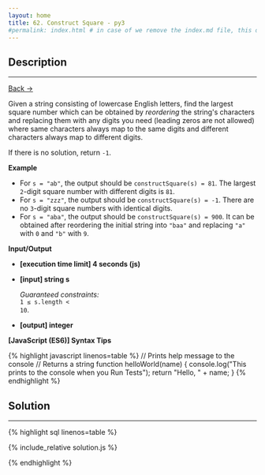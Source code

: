 ```yaml
---
layout: home
title: 62. Construct Square - py3
#permalink: index.html # in case of we remove the index.md file, this doc will be the index page
---
```


<div class="row">
<div class="columnStmt" markdown="1">

## Description

---

[Back -> ](../README.md)

Given a string consisting of lowercase English letters, find the largest square number which can be obtained by _reordering_ the string's characters and replacing them with any digits you need (leading zeros are not allowed) where same characters always map to the same digits and different characters always map to different digits.

If there is no solution, return <code>-1</code>.

**Example**

- For <code>s = "ab"</code>, the output should be
  <code>constructSquare(s) = 81</code>.
  The largest <code>2</code>-digit square number with different digits is <code>81</code>.
- For <code>s = "zzz"</code>, the output should be
  <code>constructSquare(s) = -1</code>.
  There are no <code>3</code>-digit square numbers with identical digits.
- For <code>s = "aba"</code>, the output should be
  <code>constructSquare(s) = 900</code>.
  It can be obtained after reordering the initial string into <code>"baa"</code> and replacing <code>"a"</code> with <code>0</code> and <code>"b"</code> with <code>9</code>.

**Input/Output**

- **[execution time limit] 4 seconds (js)**

- **[input] string s**

  _Guaranteed constraints:_<br>
  <code>1 ≤ s.length < 10</code>.

- **[output] integer**

**[JavaScript (ES6)] Syntax Tips**

{% highlight javascript linenos=table %}
// Prints help message to the console
// Returns a string
function helloWorld(name) {
console.log("This prints to the console when you Run Tests");
return "Hello, " + name;
}
{% endhighlight %}

</div>
<div class="columnSol" markdown="1">

## Solution

---

{% highlight sql linenos=table %}

{% include_relative solution.js %}

{% endhighlight %}

</div>
</div>
